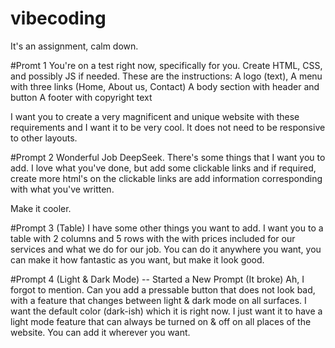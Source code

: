 # vibecoding
It's an assignment, calm down.


#Promt 1
You're on a test right now, specifically for you.
Create HTML, CSS, and possibly JS if needed.
These are the instructions:
    A logo (text),
    A menu with three links (Home, About us, Contact)
    A body section with header and button
    A footer with copyright text

I want you to create a very magnificent and unique website with these requirements and I want it to be very cool. It does not need to be responsive to other layouts.



#Prompt 2
Wonderful Job DeepSeek.
There's some things that I want you to add.
I love what you've done, but add some clickable links and if required, create more html's on the clickable links are add information corresponding with what you've written.

Make it cooler.



#Prompt 3 (Table)
I have some other things you want to add.
I want you to a table with 2 columns and 5 rows with the with prices included for our services and what we do for our job.
You can do it anywhere you want, you can make it how fantastic as you want, but make it look good.



#Prompt 4 (Light & Dark Mode) -- Started a New Prompt (It broke)
Ah, I forgot to mention. Can you add a pressable button that does not look bad, with a feature that changes between light & dark mode on all surfaces. I want the default color (dark-ish) which it is right now.
I just want it to have a light mode feature that can always be turned on & off on all places of the website.
You can add it wherever you want.

